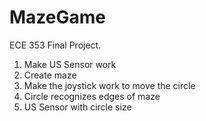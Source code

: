 # MazeGame
ECE 353 Final Project.

1. Make US Sensor work
2. Create maze
3. Make the joystick work to move the circle
4. Circle recognizes edges of maze
5. US Sensor with circle size
